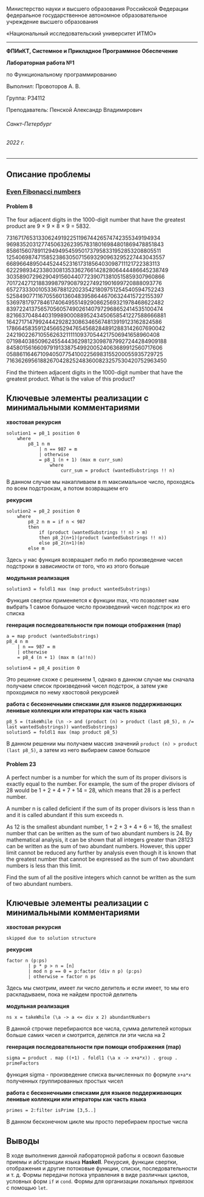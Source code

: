 Министерство науки и высшего образования Российской Федерации федеральное государственное автономное образовательное учреждение высшего образования

«Национальный исследовательский университет ИТМО»

---
__ФПИиКТ, Системное и Прикладное Программное Обеспечение__

__Лабораторная работа №1__

по Функциональному программированию

Выполнил: Провоторов А. В.

Группа: P34112

Преподаватель: Пенской Александр Владимирович

###### Санкт-Петербург
###### 2022 г.

---

## Описание проблемы
### [Even Fibonacci numbers](https://projecteuler.net/problem=2)

#### Problem 8
The four adjacent digits in the 1000-digit number that have the greatest product are 9 × 9 × 8 × 9 = 5832.

73167176531330624919225119674426574742355349194934
96983520312774506326239578318016984801869478851843
85861560789112949495459501737958331952853208805511
12540698747158523863050715693290963295227443043557
66896648950445244523161731856403098711121722383113
62229893423380308135336276614282806444486645238749
30358907296290491560440772390713810515859307960866
70172427121883998797908792274921901699720888093776
65727333001053367881220235421809751254540594752243
52584907711670556013604839586446706324415722155397
53697817977846174064955149290862569321978468622482
83972241375657056057490261407972968652414535100474
82166370484403199890008895243450658541227588666881
16427171479924442928230863465674813919123162824586
17866458359124566529476545682848912883142607690042
24219022671055626321111109370544217506941658960408
07198403850962455444362981230987879927244284909188
84580156166097919133875499200524063689912560717606
05886116467109405077541002256983155200055935729725
71636269561882670428252483600823257530420752963450

Find the thirteen adjacent digits in the 1000-digit number that have the greatest product. What is the value of this product?

## Ключевые элементы реализации с минимальными комментариями
__хвостовая рекурсия__
```
solution1 = p8_1 position 0
    where 
        p8_1 n m
            | n == 987 = m
            | otherwise 
            = p8_1 (n + 1) (max m curr_sum)
                where
                    curr_sum = product (wantedSubstrings !! n)
```
В данном случае мы накапливаем в m максимальное число, проходясь по всем подстрокам, а потом возвращаем его

__рекурсия__
```
solution2 = p8_2 position 0
    where
        p8_2 n m = if n < 987 
        then
            if (product (wantedSubstrings !! n) > m) 
            then p8_2(n+1)(product (wantedSubstrings !! n))
            else p8_2(n+1)(m)
        else m
```
Здесь у нас функция возвращает либо m либо произведение чисел подстроки в зависимости от того, что из этого больше

__модульная реализация__
```
solution3 = foldl1 max (map product wantedSubstrings)
```
Функция свертки применяется к функции max, что позволяет нам выбрать 1 самое большое число произведений чисел подстрок из его списка

__генерация последовательности при помощи отображения (map)__
```
a = map product (wantedSubstrings)
p8_4 n m
    | n == 987 = m
    | otherwise 
    = p8_4 (n + 1) (max m (a!!n))

solution4 = p8_4 position 0
```
Это решение схоже с решением 1, однако в данном случае мы сначала получаем список произведений чисел подстрок, а затем уже проходимся по нему хвостовой рекурсией

__работа с бесконечными списками для языков поддерживающих ленивые коллекции или итераторы как часть языка__
```
p8_5 = (takeWhile (\n -> and (product (n) > product (last p8_5), n /= last wantedSubstrings)) wantedSubstrings)
solution5 = foldl1 max (map product p8_5)
```
В данном решении мы получаем массив значений ```product (n) > product (last p8_5)```, а затем из него выбираем самое большое

#### Problem 23
A perfect number is a number for which the sum of its proper divisors is exactly equal to the number. For example, the sum of the proper divisors of 28 would be 1 + 2 + 4 + 7 + 14 = 28, which means that 28 is a perfect number.

A number n is called deficient if the sum of its proper divisors is less than n and it is called abundant if this sum exceeds n.

As 12 is the smallest abundant number, 1 + 2 + 3 + 4 + 6 = 16, the smallest number that can be written as the sum of two abundant numbers is 24. By mathematical analysis, it can be shown that all integers greater than 28123 can be written as the sum of two abundant numbers. However, this upper limit cannot be reduced any further by analysis even though it is known that the greatest number that cannot be expressed as the sum of two abundant numbers is less than this limit.

Find the sum of all the positive integers which cannot be written as the sum of two abundant numbers.

## Ключевые элементы реализации с минимальными комментариями
__хвостовая рекурсия__
```
skipped due to solution structure
```

__рекурсия__
```
factor n (p:ps)
        | p * p > n = [n]
        | mod n p == 0 = p:factor (div n p) (p:ps)
        | otherwise = factor n ps
```
Здесь мы смотрим, имеет ли число делитель и если имеет, то мы его раскладываем, пока не найдем простой делитель

__модульная реализация__
```
ns x = takeWhile (\a -> a <= div x 2) abundantNumbers
```
В данной строчке перебираются все числа, сумма делителей которых больше самих чисел и смотрится, делятся ли эти числа на 2

__генерация последовательности при помощи отображения (map)__
```
sigma = product . map ((+1) . foldl1 (\a x -> x+a*x)) . group . primeFactors
```
функция sigma - произведение списка вычисленных по формуле ```x+a*x``` полученных группированных простых чисел

__работа с бесконечными списками для языков поддерживающих ленивые коллекции или итераторы как часть языка__
```
primes = 2:filter isPrime [3,5..]
```
В данном бесконечном цикле мы просто перебираем простые числа

## Выводы

В ходе выполнения данной лабораторной работы я освоил базовые приемы и абстракции языка __Haskell__. Рекурсия, функции свертки, отображения и другие потоковые функции, списки, последовательности и т. д. Формы передачи потока управления в виде различных циклов, условных форм `if` и `cond`. Формы для организации локальных привязок с помощью `let`.